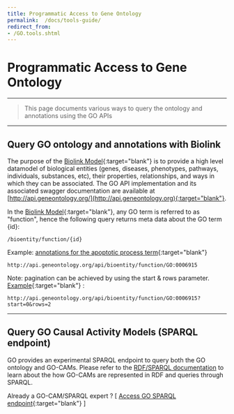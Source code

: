 ```yaml
---
title: Programmatic Access to Gene Ontology
permalink:  /docs/tools-guide/
redirect_from:
- /GO.tools.shtml
---
```


# Programmatic Access to Gene Ontology

---

> This page documents various ways to query the ontology and annotations using the GO APIs

---

## Query GO ontology and annotations with Biolink

The purpose of the [Biolink Model](https://github.com/biolink/biolink-model){:target="blank"} is to provide a high level datamodel of biological entities (genes, diseases, phenotypes, pathways, individuals, substances, etc), their properties, relationships, and ways in which they can be associated. The GO API implementation and its associated swagger documentation are available at [http://api.geneontology.org/](http://api.geneontology.org){:target="blank"}.

In the [Biolink Model](https://github.com/biolink/biolink-model){:target="blank"}, any GO term is referred to as "function", hence the following query returns meta data about the GO term {id}: 
```
/bioentity/function/{id}
```

Example: [annotations for the apoptotic process term](http://api.geneontology.org/api/bioentity/function/GO:0006915){:target="blank"}
```
http://api.geneontology.org/api/bioentity/function/GO:0006915
```

Note: pagination can be achieved by using the start & rows parameter. [Example](http://api.geneontology.org/api/bioentity/function/GO:0006915?start=0&rows=2){:target="blank"} :
```
http://api.geneontology.org/api/bioentity/function/GO:0006915?start=0&rows=2
```

---

## Query GO Causal Activity Models (SPARQL endpoint)

GO provides an experimental SPARQL endpoint to query both the GO ontology and GO-CAMs. Please refer to the [RDF/SPARQL documentation](/docs/sparql) to learn about the how GO-CAMs are represented in RDF and queries through SPARQL. 

Already a GO-CAM/SPARQL expert ? [ [Access GO SPARQL endpoint](http://sparql.geneontology.org/){:target="blank"} ]
